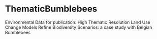 # ThematicBumblebees
Environmental Data for publication: High Thematic Resolution Land Use Change Models Refine Biodiversity Scenarios: a case study with Belgian Bumblebees
